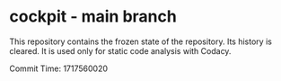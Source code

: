 # cockpit - main branch

This repository contains the frozen state of the repository.
Its history is cleared. It is used only for static code
analysis with Codacy.

Commit Time: 1717560020